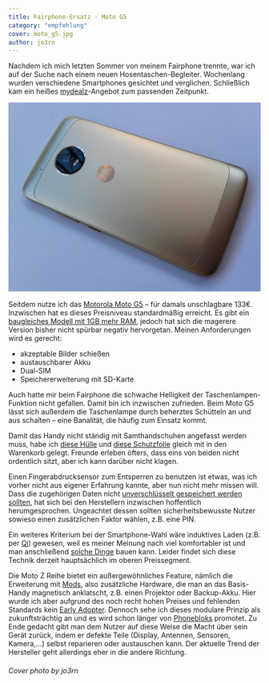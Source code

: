 ```yaml
---
title: Fairphone-Ersatz - Moto G5
category: "empfehlung"
cover: moto_g5.jpg
author: jo3rn
---
```


Nachdem ich mich letzten Sommer von meinem Fairphone trennte, war ich auf der Suche nach einem neuen Hosentaschen-Begleiter. Wochenlang wurden verschiedene Smartphones gesichtet und verglichen. Schließlich kam ein heißes [mydealz](https://www.mydealz.de/)-Angebot zum passenden Zeitpunkt.

![Das Moto G5](./moto_g5.jpg)

Seitdem nutze ich das [Motorola Moto G5](https://www.amazon.de/Motorola-Moto-G5-Smartphone-Android-Lunar-Grey/dp/B06XC7BFXW/ref=as_li_ss_tl?s=telephone&ie=UTF8&qid=1522840123&sr=1-2&keywords=moto+g5&linkCode=ll1&tag=jo3rn-21&linkId=a505f664d9222f30fb9ab1f585106648) – für damals unschlagbare 133€. Inzwischen hat es dieses Preisniveau standardmäßig erreicht. Es gibt ein [baugleiches Modell mit 1GB mehr RAM](https://www.amazon.de/Motorola-Smartphone-Android-Lunar-Grau-Exklusiv-Lunar-Grey/dp/B072JFYWPJ/ref=as_li_ss_tl?s=telephone&ie=UTF8&qid=1522840123&sr=1-1&keywords=moto+g5&linkCode=ll1&tag=jo3rn-21&linkId=f4eab23a206bb8495d977efe79d81941), jedoch hat sich die magerere Version bisher nicht spürbar negativ hervorgetan. Meinen Anforderungen wird es gerecht:

- akzeptable Bilder schießen
- austauschbarer Akku
- Dual-SIM
- Speichererweiterung mit SD-Karte

Auch hatte mir beim Fairphone die schwache Helligkeit der Taschenlampen-Funktion nicht gefallen. Damit bin ich inzwischen zufrieden. Beim Moto G5 lässt sich außerdem die Taschenlampe durch beherztes Schütteln an und aus schalten – eine Banalität, die häufig zum Einsatz kommt.

Damit das Handy nicht ständig mit Samthandschuhen angefasst werden muss, habe ich [diese Hülle](https://amzn.to/2qmsGGO) und [diese Schutzfolie](https://amzn.to/2GOYUWg) gleich mit in den Warenkorb gelegt. Freunde erleben öfters, dass eins von beiden nicht ordentlich sitzt, aber ich kann darüber nicht klagen.

Einen Fingerabdrucksensor zum Entsperren zu benutzen ist etwas, was ich vorher nicht aus eigener Erfahrung kannte, aber nun nicht mehr missen will. Dass die zugehörigen Daten nicht [unverschlüsselt gespeichert werden sollten](https://www.kaspersky.de/blog/fingerprints-sensors-security/6785/), hat sich bei den Herstellern inzwischen hoffentlich herumgesprochen. Ungeachtet dessen sollten sicherheitsbewusste Nutzer sowieso einen zusätzlichen Faktor wählen, z.B. eine PIN.

Ein weiteres Kriterium bei der Smartphone-Wahl wäre induktives Laden (z.B. per [Qi](http://www.qinside.biz/de/support/wie-funktioniert-kabelloses-laden)) gewesen, weil es meiner Meinung nach viel komfortabler ist und man anschließend [solche Dinge](https://imgur.com/gallery/6jrEP) bauen kann. Leider findet sich diese Technik derzeit hauptsächlich im oberen Preissegment.

Die Moto Z Reihe bietet ein außergewöhnliches Feature, nämlich die Erweiterung mit [Mods](https://www.motorola.com/us/moto-mods), also zusätzliche Hardware, die man an das Basis-Handy magnetisch anklatscht, z.B. einen Projektor oder Backup-Akku. Hier wurde ich aber aufgrund des noch recht hohen Preises und fehlenden Standards kein [Early Adopter](https://de.wikipedia.org/wiki/Early_Adopter). Dennoch sehe ich dieses modulare Prinzip als zukunftsträchtig an und es wird schon länger von [Phonebloks](https://phonebloks.com/) promotet. Zu Ende gedacht gibt man dem Nutzer auf diese Weise die Macht über sein Gerät zurück, indem er defekte Teile (Display, Antennen, Sensoren, Kamera,…) selbst reparieren oder austauschen kann. Der aktuelle Trend der Hersteller geht allerdings eher in die andere Richtung.

###### Cover photo by jo3rn